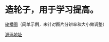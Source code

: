 <h1>造轮子，用于学习提高。</h1>
<p><a href="https://blank121.github.io/my-wheels/my-carousel/v1/demo.html">轮播图</a>（简单示例，未针对图片分辨率和大小做调整）</p>
<p><a href="https://github.com/blank121/my-wheels">源码地址</a></p>